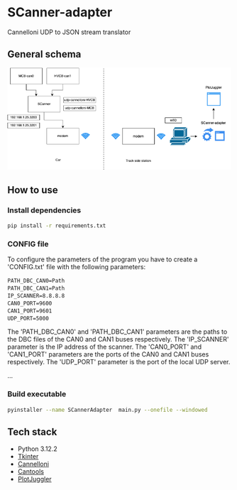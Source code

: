 # SCanner-adapter
Cannelloni UDP to JSON stream translator

## General schema
![General schema](img/general-schema.png)

## How to use
### Install dependencies
```bash
pip install -r requirements.txt
```

### CONFIG file
To configure the parameters of the program you have to create a 'CONFIG.txt' file with the following parameters:
```txt
PATH_DBC_CAN0=Path
PATH_DBC_CAN1=Path
IP_SCANNER=8.8.8.8
CAN0_PORT=9600
CAN1_PORT=9601
UDP_PORT=5000
```
The 'PATH_DBC_CAN0' and 'PATH_DBC_CAN1' parameters are the paths to the DBC files of the CAN0 and CAN1 buses respectively. The 'IP_SCANNER' parameter is the IP address of the scanner. The 'CAN0_PORT' and 'CAN1_PORT' parameters are the ports of the CAN0 and CAN1 buses respectively. The 'UDP_PORT' parameter is the port of the local UDP server.

...

### Build executable
```bash
pyinstaller --name SCannerAdapter  main.py --onefile --windowed
```

## Tech stack
- Python 3.12.2
- [Tkinter](https://docs.python.org/3/library/tkinter.html)
- [Cannelloni](https://github.com/mguentner/cannelloni)
- [Cantools](https://pypi.org/project/cantools/)
- [PlotJuggler](https://github.com/facontidavide/PlotJuggler)
